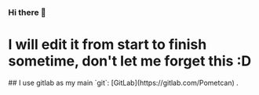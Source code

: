### Hi there 👋

<h1 color=red>
I will edit it from start to finish sometime, don't let me forget this :D
</h1>
## I use gitlab as my main `git`: [GitLab](https://gitlab.com/Pometcan) .
